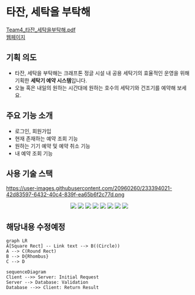# 타잔, 세탁을 부탁해

[Team4_타잔_세탁을부탁해.pdf](https://s3-us-west-2.amazonaws.com/secure.notion-static.com/d36e28b6-6895-4712-b606-b4adca25fecb/Team4_%ED%83%80%EC%9E%94_%EC%84%B8%ED%83%81%EC%9D%84%EB%B6%80%ED%83%81%ED%95%B4.pdf)<br>
[웹페이지](http://jglaundry.shop/)
## 기획 의도

- 타잔, 세탁을 부탁해는 크래프톤 정글 시설 내 공용 세탁기의 효율적인 운영을 위해 기획한 **세탁기 예약 시스템**입니다.
- 오늘 혹은 내일의 원하는 시간대에 원하는 호수의 세탁기와 건조기를 예약해 보세요.

## 주요 기능 소개

- 로그인, 회원가입
- 현재 존재하는 예약 조회 기능
- 원하는 기기 예약 및 예약 취소 기능
- 내 예약 조회 기능

## 사용 기술 스택
https://user-images.githubusercontent.com/20960260/233394021-42d83597-6432-40c4-839f-ea65b6f2c77d.png
<p align="center" display="inline-block">
<img src="https://img.shields.io/badge/html-D35836?style=for-the-badge&logo=html&logoColor=47A248">
<img src="https://img.shields.io/badge/css-2565F1?style=for-the-badge&logo=css&logoColor=47A248">
<img src="https://img.shields.io/badge/javascript | ES6-F7DF1E?style=for-the-badge&logo=javascript&logoColor=black">
<img src="https://img.shields.io/badge/Python-3776AB?style=for-the-badge&logo=python&logoColor=white"/>
<img src="https://img.shields.io/badge/Jinja-B41717?style=for-the-badge&logo=Jinja&logoColor=black"/>
<img src="https://img.shields.io/badge/Flask-000000?style=for-the-badge&logo=Flask&logoColor=white"/>
<img src="https://img.shields.io/badge/Amazon EC2-FF9900?style=for-the-badge&logo=Amazon EC2&logoColor=black"/>
<img src="https://img.shields.io/badge/Tailwind CSS-06B6D4?style=for-the-badge&logo=tailwind css&logoColor=black"/>
</p>

## 해당내용 수정예정
```mermaid
graph LR
A[Square Rect] -- Link text --> B((Circle))
A --> C(Round Rect)
B --> D{Rhombus}
C --> D
```

```mermaid
sequenceDiagram
Client -->> Server: Initial Request
Server --> Database: Validation
Database -->> Client: Return Result
```
